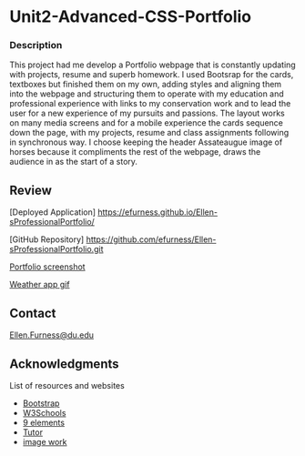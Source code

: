 # Unit2-Advanced-CSS-Portfolio

### Description 

This project had me develop a Portfolio webpage that is constantly updating with projects, resume and superb homework.  I used Bootsrap for the cards, textboxes but finished them on my own, adding styles and aligning them into the webpage and structuring them to operate with my education and professional experience with links to my conservation work and to lead the user for a new experience of my pursuits and passions.  The layout works on many media screens and for a mobile experience the cards sequence down the page, with my projects, resume and class assignments following in synchronous way.  I choose keeping the header Assateaugue image of horses because it compliments the rest of the webpage, draws the audience in as the start of a story.


## Review

[Deployed Application] https://efurness.github.io/Ellen-sProfessionalPortfolio/

[GitHub Repository] https://github.com/efurness/Ellen-sProfessionalPortfolio.git

[Portfolio screenshot](assets/images/porfolioPage.png) 

[Weather app gif](assets/images/weather.png) 


## Contact

Ellen.Furness@du.edu

## Acknowledgments

List of resources and websites

* [Bootstrap](https://getbootstrap.com/)
* [W3Schools](https://www.w3schools.com/)
* [9 elements](https://9elements.com/)
* [Tutor](https://bootcampspot.com/)
* [image work](https://photoscapex.com/)
